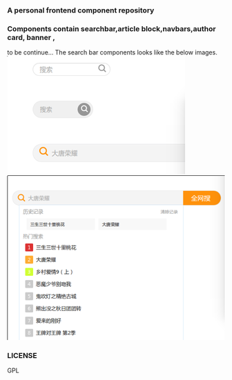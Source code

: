 ### A personal frontend component repository
### Components contain searchbar,article block,navbars,author card, banner ,
to be continue...
The search bar components looks like the below images.
![search](./src/assets/images/2017-02-25-234251_412x274_scrot.png)
![txsearch](./src/assets/images/2017-02-25-234718_606x459_scrot.png)

### LICENSE
GPL